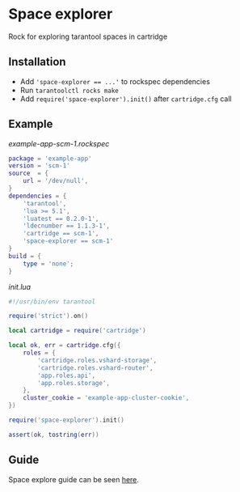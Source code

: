 # Space explorer

Rock for exploring tarantool spaces in cartridge

## Installation

- Add `'space-explorer == ...'` to rockspec dependencies
- Run `tarantoolctl rocks make`
- Add `require('space-explorer').init()` after `cartridge.cfg` call

## Example

*example-app-scm-1.rockspec*
```lua
package = 'example-app'
version = 'scm-1'
source  = {
    url = '/dev/null',
}
dependencies = {
    'tarantool',
    'lua >= 5.1',
    'luatest == 0.2.0-1',
    'ldecnumber == 1.1.3-1',
    'cartridge == scm-1',
    'space-explorer == scm-1'
}
build = {
    type = 'none';
}
```

*init.lua*
```lua
#!/usr/bin/env tarantool

require('strict').on()

local cartridge = require('cartridge')

local ok, err = cartridge.cfg({
    roles = {
        'cartridge.roles.vshard-storage',
        'cartridge.roles.vshard-router',
        'app.roles.api',
        'app.roles.storage',
    },
    cluster_cookie = 'example-app-cluster-cookie',
})

require('space-explorer').init()

assert(ok, tostring(err))
```

## Guide

Space explore guide can be seen [here](https://www.tarantool.io/en/enterprise_doc/1.10/admin/#exploring-spaces).

